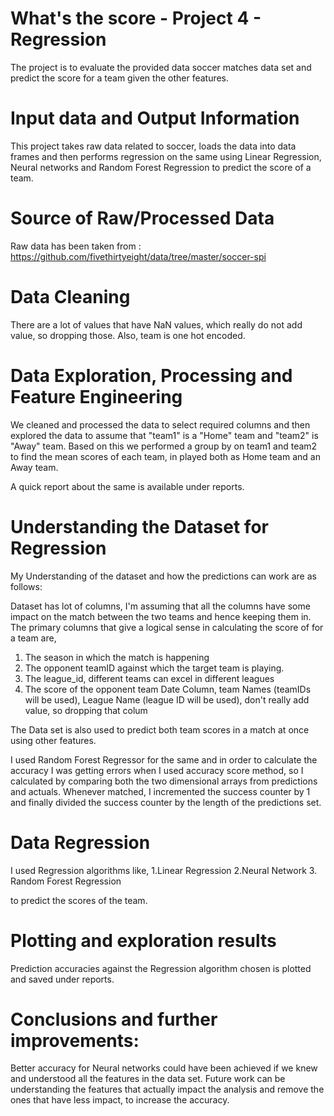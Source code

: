 # What's the score - Project 4 - Regression

The project is to evaluate the provided data soccer matches data set and predict the score for a team given the other features.
# Input data and Output Information

This project takes raw data related to soccer, 
loads the data into data frames and then performs regression on the same
using Linear Regression, Neural networks and Random Forest Regression
to predict the score of a team. 

# Source of Raw/Processed Data

Raw data has been taken from : https://github.com/fivethirtyeight/data/tree/master/soccer-spi

# Data Cleaning

There are a lot of values that have NaN values, which really do not add value, so dropping those.
Also, team is one hot encoded.

# Data Exploration, Processing and Feature Engineering

We cleaned and processed the data to select required columns and 
then explored the data to assume that "team1" is a "Home" team and "team2"
is "Away" team.
Based on this we performed a group by on team1 and team2 to find the mean
scores of each team, in played both as Home team and an Away team.
 
A quick report about the same is available under reports. 
 
# Understanding the Dataset for Regression
My Understanding of the dataset and how the predictions can work are as follows:

Dataset has lot of columns, I'm assuming that all the columns have some impact on the match between the two teams and hence keeping them in.
The primary columns that give a logical sense in calculating the score of for a team are,
1. The season in which the match is happening
2. The opponent teamID against which the target team is playing.
3. The league_id, different teams can excel in different leagues
4. The score of the opponent team
Date Column, team Names (teamIDs will be used), League Name (league ID will be used), don't really add value, so dropping that colum
 
The Data set is also used to predict both team scores in a match at once
using other features.

I used Random Forest Regressor for the same 
and in order to calculate the accuracy
I was getting errors when I used accuracy score method, so
I calculated by comparing both the two dimensional arrays from predictions and actuals.
Whenever matched, I incremented the success counter by 1 and finally divided the success counter 
by the length of the predictions set.
 
# Data Regression

I used Regression algorithms like,
1.Linear Regression
2.Neural Network
3. Random Forest Regression

to predict the scores of the team.

# Plotting and exploration results

Prediction accuracies against the Regression algorithm chosen is 
plotted and saved under reports.

# Conclusions and further improvements:
Better accuracy for Neural networks could have been achieved if we knew and understood all the features in the data set.
Future work can be understanding the features that actually impact the analysis and remove the ones that have less impact, to increase the accuracy.
